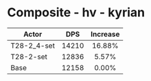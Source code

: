 # Composite - hv - kyrian
| Actor | DPS | Increase |
|---|:---:|:---:|
|T28-2_4-set|14210|16.88%|
|T28-2-set|12836|5.57%|
|Base|12158|0.00%|
